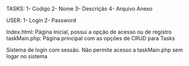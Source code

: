 TASKS:
    1- Codigo
    2- Nome
    3- Descrição
    4- Arquivo Anexo

USER:
    1- Login
    2- Password

Index.html: Página inicial, possui a opção de acesso ou de registro
taskMain.php: Página principal com as opções de CRUD para Tasks

Sistema de login com sessão. Não permite acesso a taskMain.php sem logar no sistema
